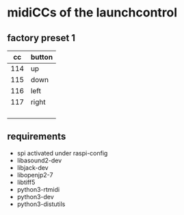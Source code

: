 # midiCCs of the launchcontrol

## factory preset 1

| cc  | button |
|-----|--------|
| 114 | up     |
| 115 | down   |
| 116 | left   |
| 117 | right  |
|     |        |
|     |        |
|     |        |
|     |        |

## requirements

- spi activated under raspi-config
- libasound2-dev
- libjack-dev
- libopenjp2-7
- libtiff5
- python3-rtmidi
- python3-dev
- python3-distutils
